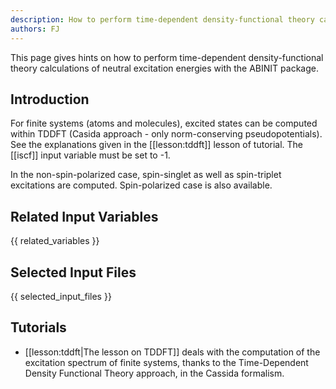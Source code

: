 ```yaml
---
description: How to perform time-dependent density-functional theory calculations of neutral excitation energies
authors: FJ
---
```


This page gives hints on how to perform time-dependent density-functional theory calculations of neutral
excitation energies with the ABINIT package.

## Introduction

For finite systems (atoms and molecules), excited states can be computed
within TDDFT (Casida approach - only norm-conserving pseudopotentials). See
the explanations given in the [[lesson:tddft]] lesson of tutorial. The
[[iscf]] input variable must be set to -1.

In the non-spin-polarized case, spin-singlet as well as spin-triplet
excitations are computed. Spin-polarized case is also available.



## Related Input Variables

{{ related_variables }}

## Selected Input Files

{{ selected_input_files }}

## Tutorials

* [[lesson:tddft|The lesson on TDDFT]] deals with the computation of the excitation spectrum of finite systems, thanks to the Time-Dependent Density Functional Theory approach, in the Cassida formalism.

